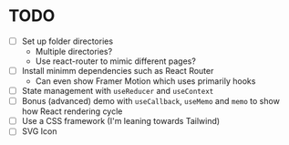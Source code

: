 # TODO

- [ ] Set up folder directories
  - Multiple directories?
  - Use react-router to mimic different pages?
- [ ] Install minimm dependencies such as React Router
  - Can even show Framer Motion which uses primarily hooks
- [ ] State management with `useReducer` and `useContext`
- [ ] Bonus (advanced) demo with `useCallback`, `useMemo` and `memo` to show how React rendering cycle
- [ ] Use a CSS framework (I'm leaning towards Tailwind)
- [ ] SVG Icon
